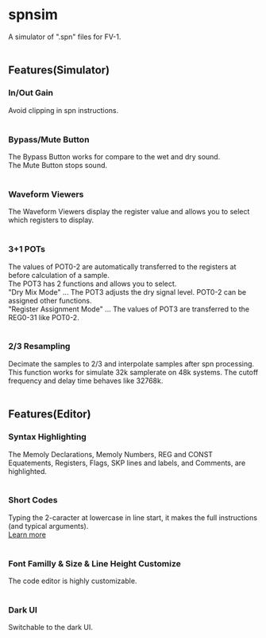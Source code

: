 # spnsim
A simulator of ".spn" files for FV-1.<br><br>

## Features(Simulator)
### In/Out Gain
Avoid clipping in spn instructions.<br><br>

### Bypass/Mute Button
The Bypass Button works for compare to the wet and dry sound.<br>
The Mute Button stops sound.<br><br>

### Waveform Viewers
The Waveform Viewers display the register value ​​and allows you to select which registers to display.<br><br>

### 3+1 POTs
The values ​​of POT0-2 are automatically transferred to the registers at before calculation of a sample.<br>
The POT3 has 2 functions and allows you to select.<br>
"Dry Mix Mode" ... The POT3 adjusts the dry signal level. POT0-2 can be assigned other functions.<br>
"Register Assignment Mode" ... The values ​​of POT3 are transferred to the REG0-31 like POT0-2.<br><br>

### 2/3 Resampling
Decimate the samples to 2/3 and interpolate samples after spn processing.<br>
This function works for simulate 32k samplerate on 48k systems. The cutoff frequency and delay time behaves like 32768k.<br><br>


## Features(Editor)
### Syntax Highlighting
The Memoly Declarations, Memoly Numbers, REG and CONST Equatements, Registers, Flags, SKP lines and labels, and Comments, are highlighted.<br><br>

### Short Codes
Typing the 2-caracter at lowercase in line start, it makes the full instructions (and typical arguments).<br>
[Learn more](ShortCodes.md)<br><br>

### Font Familly & Size & Line Height Customize<br>
The code editor is highly customizable.<br><br>

### Dark UI
Switchable to the dark UI.<br><br>
